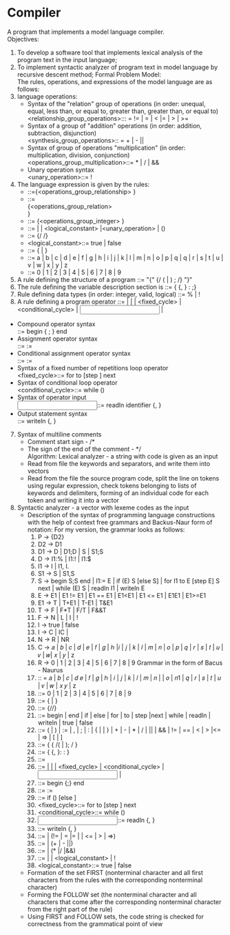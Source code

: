 # Compiler
A program that implements a model language compiler.  
Objectives:  
1. To develop a software tool that implements lexical analysis of the program text in the input language;
2.  To implement syntactic analyzer of program text in model language by recursive descent method;
Formal Problem Model:  
The rules, operations, and expressions of the model language are as follows:  
1. language operations:
    * Syntax of the "relation" group of operations (in order: unequal, equal, less than, or equal to, greater than, greater than, or equal to)  
    <relationship_group_operations>::: = != | = | < |= | > | >=  
    * Syntax of a group of "addition" operations (in order: addition, subtraction, disjunction)  
    <synthesis_group_operations>:: = + | - ||  
    * Syntax of group of operations "multiplication" (in order: multiplication, division, conjunction)  
    <operations_group_multiplication>::= * | / | &&
    * Unary operation syntax  
    <unary_operation>::= !  
2. The language expression is given by the rules:
    * <expression>::=<operand>{<operations_group_relationship> <operand>}
    * <operand>::=<summary> {<operations_group_relation> <summary>}
    * <sumptive>::= <multiplier> {<operations_group_integer> <multiplier>}
    * <multiplier>::= <identifier> | <number> | <logical_constant> |<unary_operation> <multiplier> | (<expression>)
    * <number>::= {/ <number> /}
    * <logical_constant>::= true | false
    * <identifier>::= <letter> {<letter> | <number>}
    * <letter>::= a | b | c | d | e | f | g | h | i | j | k | l | m | n | o | p | q | q | r | s | t | u | v | w | x | y | z
    * <number>::= 0 | 1 | 2 | 3 | 4 | 5 | 6 | 7 | 8 | 9
3. A rule defining the structure of a program 
    <program>::= "{" {/ (<description> | <operator>) ; /} "}"
4. The rule defining the variable description section is
    <description>::= {<identifier> {, <identifier> } : <type> ;} 
5. Rule defining data types (in order: integer, valid, logical) 
    <type>::= % | ! 
6. A rule defining a program operator 
    <operator>::= <compound> | <assignment> | <conditional> | <fixed_cycle> | <conditional_cycle> | <input> | <output>  
* Compound operator syntax  
    <compound>::= begin <operator> { ; <operator> } end
* Assignment operator syntax  
    <assignment>::= <identifier> := <expression> 
* Conditional assignment operator syntax  
    <assignment>::= <identifier> := <expression> 
* Syntax of a fixed number of repetitions loop operator  
    <fixed_cycle>::= for <assignment> to <expression> [step <expression>] <operator> next
* Syntax of conditional loop operator  
    <conditional_cycle>::= while (<expression>) <operator> 
* Syntax of operator input  
    <input>::= readln identifier {, <identifier> } 
* Output statement syntax  
    <output>::= writeln <expression> {, <expression> } 
7. Syntax of multiline comments
    * Comment start sign - /*
    * The sign of the end of the comment - */  
Algorithm:
Lexical analyzer - a string with code is given as an input 
    * Read from file the keywords and separators, and write them into vectors
    * Read from the file the source program code, split the line on tokens using regular expression, check tokens belonging
    to lists of keywords and delimiters, forming of an individual code for each token and writing it into a vector
2. Syntactic analyzer - a vector with lexeme codes as the input
    * Description of the syntax of programming language constructions with the help of context free grammars and Backus-Naur form of notation:
        For my version, the grammar looks as follows:
        1. P → {D2}
        2. D2 → D1
        3. D1 → D | D1;D | S | S1;S
        4. D → I1:% | I1:! | I1:$ 
        5. I1 → I | I1, I.
        6. S1 → S | S1,S
        7. S → begin S;S end | I1:= E | if (E) S [else S] | for I1 to E [step E] S next | while (E) S | readln I1 | writeln E
        8. E → E1 | E1 != E1 | E1 == E1 | E1<E1 | E1 <= E1 | E1E1 | E1>=E1
        9. E1 → T | T+E1 | T-E1 | T&E1 
        10. T → F | F*T | F/T | F&&T
        11. F → N | L | I | ! 
        12. l → true | false 
        13. I → C | IC | 
        14. N → R | NR
        15. C → 𝑎 | 𝑏 | 𝑐 | 𝑑 | 𝑒 | 𝑓 | 𝑔 | ℎ |𝑖 | 𝑗 | 𝑘 | 𝑙 | 𝑚 | 𝑛 | 𝑜 | 𝑝 | 𝑞 | 𝑟 | 𝑠 | 𝑡 | 𝑢 | 𝑣 | 𝑤| 𝑥 | 𝑦 | z 
        16. R → 0 | 1 | 2 | 3 | 4 | 5 | 6 | 7 | 8 | 9
        Grammar in the form of Bacus - Naurus 
        1. <letter>:: = 𝑎 | 𝑏 | 𝑐 | 𝑑 𝑒 | 𝑓 | 𝑔 | ℎ | 𝑖 | 𝑗 | 𝑘 | 𝑙 | 𝑚 | 𝑛 | | 𝑜 | 𝑛1 | 𝑞 | 𝑟 | 𝑠 | 𝑡 | 𝑢 | 𝑣 | 𝑤 | 𝑥 𝑦 | z
        2. <digit>::= 0 | 1 | 2 | 3 | 4 | 5 | 6 | 7 | 8 | 9
        3. <identifier>::= <letter> {<letter> | <number>}
        4. <number>::= {/<digit>/}
        5. <keyword>::= begin | end | if | else | for | to | step |next | while | readln | writeln | true | false
        6. <separator>::= ( | ) | := | , | ; | : | { | | } | + | - | * | / | || | && | != | == | < | > |<= | => | [ | ]
        7. <program>::= { { /(<description> | <body> ); / }
        8. <description>::= { <identifier> {, <identifier> }: <type>: }
        9. <body>::= <operator>
        10. <operator>::= <component> | <assignment> | <conditional> | <fixed_cycle> | <conditional_cycle> | <input> | <output>
        11. <component>::= begin <operator> {;<operator>} end
        12. <assignment>::= <identifier> := <expression>
        13. <conditional>::= if (<expression>) <operator> [else <operator>]
        14. <fixed_cycle>::= for <assignment> to <expression> [step <expression>] <operator> next
        15. <conditional_cycle>::= while (<expression>) <operator>
        16. <input>::= readln <identifier> {, <identifier> }
        17. <output>::= writeln <expression> {, <expression> }
        18. <expression>::= <sum> | <sum> (!= | = |= | | <= | > | =>) <sum>
        19. <sum>::=<product> | <product> (+ | - ||) <product>
        20. <product>::=<multiplier> | <multiplier> (* |/ |&&) <multiplier>
        21. <multiplier>::= <identifier> | <number> | <logical_constant> | !<multiplier>
        22. <logical_constant>::= true | false
    * Formation of the set FIRST (nonterminal character and all first characters from the rules with the corresponding nonterminal character)
    * Forming the FOLLOW set (the nonterminal character and all characters that come after the corresponding nonterminal character from the right part of the rule)
    * Using FIRST and FOLLOW sets, the code string is checked for correctness from the grammatical point of view
